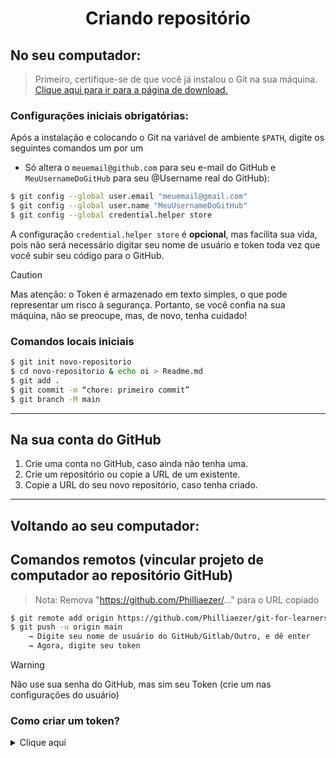 <div align=center><h1>Criando repositório</h1></div>

## No seu computador:
> Primeiro, certifique-se de que você já instalou o Git na sua máquina. [Clique aqui para ir para a página de download.](https://git-scm.com/install/)

### Configurações iniciais obrigatórias:
Após a instalação e colocando o Git na variável de ambiente `$PATH`, digite os seguintes comandos um por um
- Só altera o `meuemail@github.com` para seu e-mail do GitHub e `MeuUsernameDoGitHub` para seu @Username real do GitHub):

```sh
$ git config --global user.email "meuemail@gmail.com"
$ git config --global user.name "MeuUsernameDoGitHub"
$ git config --global credential.helper store
```

A configuração `credential.helper store` é **opcional**, mas facilita sua vida, pois não será necessário digitar seu nome de usuário e token toda vez que você subir seu código para o GitHub.
> [!CAUTION]
> Mas atenção: o Token é armazenado em texto simples, o que pode representar um risco à segurança. Portanto, se você confia na sua máquina, não se preocupe, mas, de novo, tenha cuidado!

</details>

### Comandos locais iniciais

```sh
$ git init novo-repositorio
$ cd novo-repositorio & echo oi > Readme.md
$ git add .
$ git commit -m “chore: primeiro commit”
$ git branch -M main
```

---

## Na sua conta do GitHub
1. Crie uma conta no GitHub, caso ainda não tenha uma.
2. Crie um repositório ou copie a URL de um existente.
3. Copie a URL do seu novo repositório, caso tenha criado.

---

## Voltando ao seu computador:

## Comandos remotos (vincular projeto de computador ao repositório GitHub)
> Nota: Remova "https://github.com/Philliaezer/..." para o URL copiado
```sh
$ git remote add origin https://github.com/Philliaezer/git-for-learners.git
$ git push -u origin main
    → Digite seu nome de usuário do GitHub/Gitlab/Outro, e dê enter
    → Agora, digite seu token
```
> [!WARNING]
> Não use sua senha do GitHub, mas sim seu Token (crie um nas configurações do usuário)

### Como criar um token?
<details><summary>Clique aqui</summary>

1. Acesse github.com
e faça login.
2. Clique na sua foto de perfil (canto superior direito) → Configurações

3. Na barra lateral esquerda, role para baixo e clique em Configurações do desenvolvedor

4. Clique em Tokens de acesso pessoal e, em seguida, em Tokens (clássico).

5. Clique em Gerar novo token → Gerar novo token (clássico).

6. Preencha as informações do token:

7. Observação: dê um nome ao seu token (por exemplo, "Meu Token Git").

8. Expiração: escolha por quanto tempo será válido (por exemplo, 30 dias)

9. Escopos (permissões): Verifique, pelo menos:

    - repo → Acesso total aos seus repositórios

    - read:org → Acesso de leitura para organizações 
10. Clique em Gerar token

11. Copie o token e salve-o!


**Nota:** Você só verá esse token uma vez. Se você perdê-lo, precisará criar outro.

**Cuidado:** Nunca compartilhe seu token. Não o coloque em nenhum código público.

Para usá-lo com o Git, cole-o quando o Git solicitar sua senha durante o `git push`, `git pull`, etc.
</div>
</details>